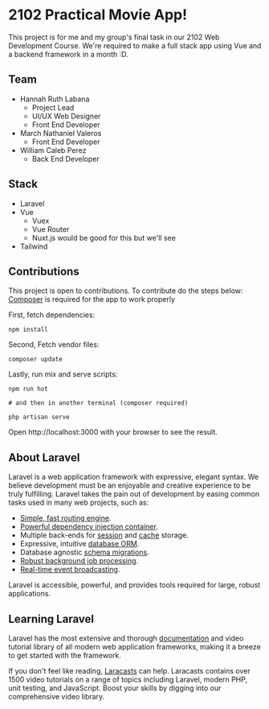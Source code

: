 # 2102 Practical Movie App!

This project is for me and my group's final task in our 2102 Web Development Course. We're required to make a full stack app using Vue and a backend framework in a month :D.

## Team

-   Hannah Ruth Labana
    -   Project Lead
    -   UI/UX Web Designer
    -   Front End Developer
-   March Nathaniel Valeros
    -   Front End Developer
-   William Caleb Perez
    -   Back End Developer

## Stack

-   Laravel
-   Vue
    -   Vuex
    -   Vue Router
    -   Nuxt.js would be good for this but we'll see
-   Tailwind

## Contributions

This project is open to contributions. To contribute do the steps below:
[Composer](https://getcomposer.org/download/) is required for the app to work properly

First, fetch dependencies:

```
npm install
```

Second, Fetch vendor files:

```
composer update
```

Lastly, run mix and serve scripts:

```
npm run hot

# and then in another terminal (composer required)

php artisan serve
```

Open http://localhost:3000 with your browser to see the result.

## About Laravel

Laravel is a web application framework with expressive, elegant syntax. We believe development must be an enjoyable and creative experience to be truly fulfilling. Laravel takes the pain out of development by easing common tasks used in many web projects, such as:

-   [Simple, fast routing engine](https://laravel.com/docs/routing).
-   [Powerful dependency injection container](https://laravel.com/docs/container).
-   Multiple back-ends for [session](https://laravel.com/docs/session) and [cache](https://laravel.com/docs/cache) storage.
-   Expressive, intuitive [database ORM](https://laravel.com/docs/eloquent).
-   Database agnostic [schema migrations](https://laravel.com/docs/migrations).
-   [Robust background job processing](https://laravel.com/docs/queues).
-   [Real-time event broadcasting](https://laravel.com/docs/broadcasting).

Laravel is accessible, powerful, and provides tools required for large, robust applications.

## Learning Laravel

Laravel has the most extensive and thorough [documentation](https://laravel.com/docs) and video tutorial library of all modern web application frameworks, making it a breeze to get started with the framework.

If you don't feel like reading, [Laracasts](https://laracasts.com) can help. Laracasts contains over 1500 video tutorials on a range of topics including Laravel, modern PHP, unit testing, and JavaScript. Boost your skills by digging into our comprehensive video library.
